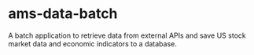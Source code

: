 # ams-data-batch
A batch application to retrieve data from external APIs and save US stock market data and economic indicators to a database.
